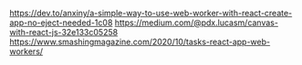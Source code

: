 https://dev.to/anxiny/a-simple-way-to-use-web-worker-with-react-create-app-no-eject-needed-1c08
https://medium.com/@pdx.lucasm/canvas-with-react-js-32e133c05258
https://www.smashingmagazine.com/2020/10/tasks-react-app-web-workers/